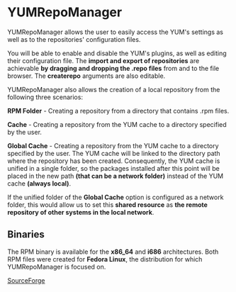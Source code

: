 # YUMRepoManager

YUMRepoManager allows the user to easily access the YUM's settings as well as to the repositories' configuration files.

You will be able to enable and disable the YUM's plugins, as well as editing their configuration file. The **import and export of repositories** are achievable **by dragging and dropping the .repo files** from and to the file browser. The **createrepo** arguments are also editable.

YUMRepoManager also allows the creation of a local repository from the following three scenarios:

**RPM Folder** - Creating a repository from a directory that contains .rpm files.

**Cache** - Creating a repository from the YUM cache to a directory specified by the user.

**Global Cache** - Creating a repository from the YUM cache to a directory specified by the user. The YUM cache will be linked to the directory path where the repository has been created. Consequently, the YUM cache is unified in a single folder, so the packages installed after this point will be placed in the new path **(that can be a network folder)** instead of the YUM cache **(always local)**.

If the unified folder of the **Global Cache** option is configured as a network folder, this would allow us to set this **shared resource** as **the remote repository of other systems in the local network**.

## Binaries

The RPM binary is available for the **x86_64** and **i686** architectures. Both RPM files were created for **Fedora Linux**, the distribution for which YUMRepoManager is focused on.

[SourceForge](http://sourceforge.net/projects/yumrepomanager/)
